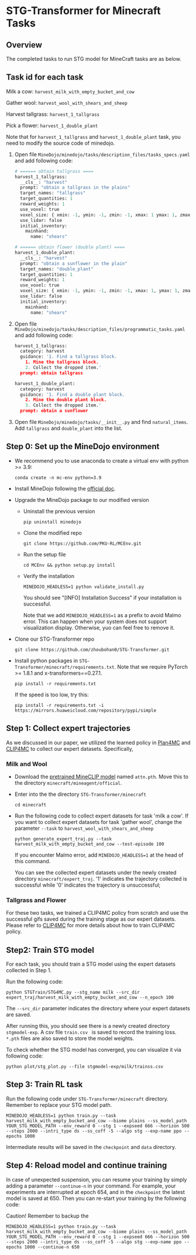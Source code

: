# STG-Transformer for Minecraft Tasks



## Overview

The completed tasks to run STG model for MineCraft tasks are as below.

## Task id for each task

Milk a cow: `harvest_milk_with_empty_bucket_and_cow`

Gather wool: `harvest_wool_with_shears_and_sheep`

Harvest tallgrass: `harvest_1_tallgrass`

Pick a flower: `harvest_1_double_plant`


Note that for `harvest_1_tallgrass` and `harvest_1_double_plant` task, you need to modify the source code of minedojo. 

1. Open file  `MineDojo/minedojo/tasks/description_files/tasks_specs.yaml` and add following code:

    ```python
    # ====== obtain tallgrass ====
    harvest_1_tallgrass:
      __cls__: "harvest"
      prompt: "obtain a tallgrass in the plains"
      target_names: "tallgrass"
      target_quantities: 1
      reward_weights: 1
      use_voxel: true
      voxel_size: { xmin: -1, ymin: -1, zmin: -1, xmax: 1 ymax: 1, zmax: 1 }
      use_lidar: false
      initial_inventory:
        mainhand:
          name: "shears"

    # ====== obtain flower (double plant) ====
    harvest_1_double_plant:
      __cls__: "harvest"
      prompt: "obtain a sunflower in the plain"
      target_names: "double_plant"
      target_quantities: 1
      reward_weights: 1
      use_voxel: true
      voxel_size: { xmin: -1, ymin: -1, zmin: -1, xmax: 1, ymax: 1, zmax: 1 }
      use_lidar: false
      initial_inventory:
        mainhand:
          name: "shears"

    ```

2. Open file `MineDojo/minedojo/tasks/description_files/programmatic_tasks.yaml` and add following code: 
    ```python
    harvest_1_tallgrass:
      category: harvest
      guidance: '1. Find a tallgrass block.
        1. Mine the tallgrass block.
        2. Collect the dropped item.'
      prompt: obtain tallgrass

    harvest_1_double_plant:
      category: harvest
      guidance: '1. Find a double plant block.
        2. Mine the double plant block.
        3. Collect the dropped item.'
      prompt: obtain a sunflower
    ```
  
3. Open file `MineDojo/minedojo/tasks/__init__.py` and find `natural_items`. Add `tallgrass` and `double_plant` into the list.


## Step 0: Set up the MineDojo environment

- We recommend you to use anaconda to create a virtual env with python >= 3.9:
  
  ```
  conda create -n mc-env python=3.9
  ```
  
- Install MineDojo following the [official doc](https://docs.minedojo.org/sections/getting_started/install.html#prerequisites). 
  
- Upgrade the MineDojo package to our modified version

    - Uninstall the previous version
        ```
        pip uninstall minedojo
        ```
    - Clone the modified repo
        ```
        git clone https://github.com/PKU-RL/MCEnv.git
        ```
    - Run the setup file
        ```
        cd MCEnv && python setup.py install 
        ```
  - Verify the installation 
      ```
      MINEDOJO_HEADLESS=1 python validate_install.py
      ```
      You should see "[INFO] Installation Success" if your installation is successful.
      
      Note that we add `MINEDOJO_HEADLESS=1` as a prefix to avoid Malmo error. This can happen when your system does not support visualization display. Otherwise, yuo can feel free to remove it.  
      
- Clone our STG-Transformer repo
  ```
  git clone https://github.com/zhoubohan0/STG-Transformer.git
  ```

- Install python packages in `STG-Transformer/minecraft/requirements.txt`. Note that we require PyTorch >= 1.8.1 and x-transformers==0.27.1.
  ```
  pip install -r requirements.txt 
  ```
  If the speed is too low, try this:
  ```
  pip install -r requirements.txt -i https://mirrors.huaweicloud.com/repository/pypi/simple
  ```


## Step 1: Collect expert trajectories

As we discussed in our paper, we utilized the learned policy in [Plan4MC](https://github.com/PKU-RL/Plan4MC) and [CLIP4MC](https://github.com/PKU-RL/CLIP4MC) to collect our expert datasets. Specifically, 

### Milk and Wool
- Download the [pretrained MineCLIP model](https://disk.pku.edu.cn:443/link/86843F120DF784DCC117624D2E90A569) named `attn.pth`.  Move this to the directory `minecraft/mineagent/official`.

- Enter into the the directory `STG-Transformer/minecraft`

  ```
  cd minecraft
  ```

- Run the following code to collect expert datasets for task 'milk a cow'. If you want to collect expert datasets for task 'gather wool', change the parameter `--task` to `harvest_wool_with_shears_and_sheep`

    ``` 
    python generate_expert_traj.py --task harvest_milk_with_empty_bucket_and_cow --test-episode 100
    ```
  If you encounter Malmo error, add `MINEDOJO_HEADLESS=1` at the head of this command.

  You can see the collected expert datasets under the newly created directory `minecraft/expert_traj`. '1' indicates the trajectory collected is successful while '0' indicates the trajectory is unsuccessful; 

 

### Tallgrass and Flower

For these two tasks, we trained a CLIP4MC policy from scratch and use the successful gifs saved during the training stage as our expert datasets. Please refer to [CLIP4MC](https://github.com/PKU-RL/CLIP4MC) for more details about how to train CLIP4MC policy.


## Step2: Train STG model

For each task, you should train a STG model using the expert datasets collected in Step 1. 

Run the following code:
```
python STGTrain/STG4MC.py --stg_name milk --src_dir expert_traj/harvest_milk_with_empty_bucket_and_cow --n_epoch 100
```

The `--src_dir` parameter indicates the directory where your expert datasets are saved.

After running this, you should see there is a newly created directory `stgmodel-exp`. A csv file `train.csv ` is saved to record the training loss. `*.pth` files are also saved to store the model weights.

To check whether the STG model has converged, you can visualize it via following code:

```
python plot/stg_plot.py --file stgmodel-exp/milk/trainss.csv
```

## Step 3: Train RL task

Run the following code under `STG-Transformer/minecraft` directory. Remember to replace your STG model path.

```
MINEDOJO_HEADLESS=1 python train.py --task harvest_milk_with_empty_bucket_and_cow --biome plains --ss_model_path YOUR_STG_MODEL_PATH --env_reward 0 --stg 1 --expseed 666 --horizon 500 --steps 2000 --intri_type ds --ss_coff -5 --algo stg --exp-name ppo --epochs 1000
```

Intermediate results will be saved in the `checkpoint` and `data` directory.

## Step 4: Reload model and continue training

In case of unexpected suspension, you can resume your training by simply adding a parameter `--continue-n` in your command. For example, your experiments are interrupted at epoch 654, and in the `checkpoint` the latest model is saved at 650. Then you can re-start your training by the following code:

Caution! Remember to backup the 

```
MINEDOJO_HEADLESS=1 python train.py --task harvest_milk_with_empty_bucket_and_cow --biome plains --ss_model_path YOUR_STG_MODEL_PATH --env_reward 0 --stg 1 --expseed 666 --horizon 500 --steps 2000 --intri_type ds --ss_coff -5 --algo stg --exp-name ppo --epochs 1000 --continue-n 650
```

